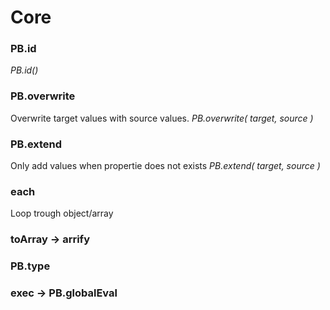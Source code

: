 # Core

### PB.id
*PB.id()*

### PB.overwrite
Overwrite target values with source values.
*PB.overwrite( target, source )*

### PB.extend
Only add values when propertie does not exists
*PB.extend( target, source )*

### each
Loop trough object/array

### toArray -> arrify
### PB.type
### exec -> PB.globalEval